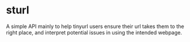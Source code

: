 # sturl
A simple API mainly to help tinyurl users ensure their url takes them to the right place, and interpret potential issues in using the intended webpage.
